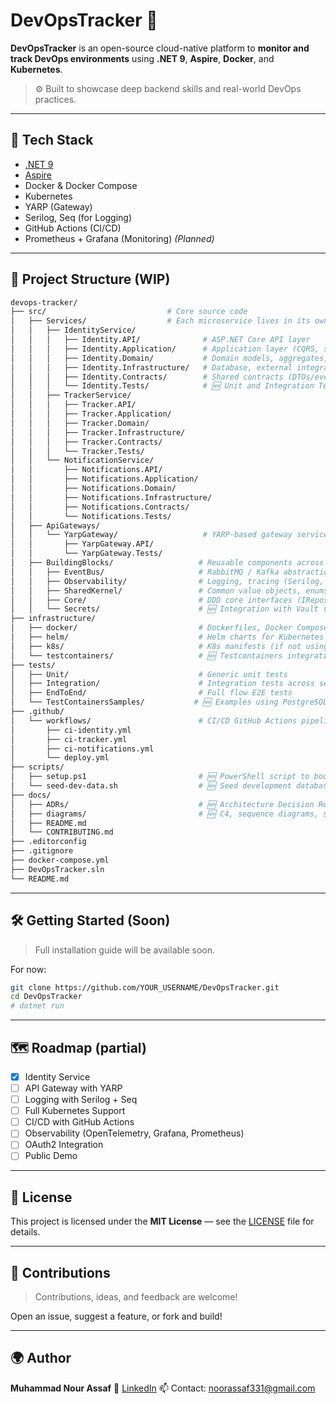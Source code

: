 ﻿
# DevOpsTracker 🚀

**DevOpsTracker** is an open-source cloud-native platform to **monitor and track DevOps environments** using **.NET 9**, **Aspire**, **Docker**, and **Kubernetes**.

> ⚙️ Built to showcase deep backend skills and real-world DevOps practices.

---

## 🧩 Tech Stack

- [.NET 9](https://dotnet.microsoft.com/)
- [Aspire](https://learn.microsoft.com/en-us/dotnet/aspire/)
- Docker & Docker Compose
- Kubernetes
- YARP (Gateway)
- Serilog, Seq (for Logging)
- GitHub Actions (CI/CD)
- Prometheus + Grafana (Monitoring) *(Planned)*

---

## 📁 Project Structure (WIP)

```bash
devops-tracker/
├── src/                           # Core source code
│   ├── Services/                  # Each microservice lives in its own folder
│   │   ├── IdentityService/
│   │   │   ├── Identity.API/              # ASP.NET Core API layer
│   │   │   ├── Identity.Application/      # Application layer (CQRS, services, handlers)
│   │   │   ├── Identity.Domain/           # Domain models, aggregates, entities, value objects
│   │   │   ├── Identity.Infrastructure/   # Database, external integrations, repository impl
│   │   │   ├── Identity.Contracts/        # Shared contracts (DTOs/events) for communication
│   │   │   └── Identity.Tests/            # 🆕 Unit and Integration Tests
│   │   ├── TrackerService/
│   │   │   ├── Tracker.API/
│   │   │   ├── Tracker.Application/
│   │   │   ├── Tracker.Domain/
│   │   │   ├── Tracker.Infrastructure/
│   │   │   ├── Tracker.Contracts/
│   │   │   └── Tracker.Tests/
│   │   └── NotificationService/
│   │       ├── Notifications.API/
│   │       ├── Notifications.Application/
│   │       ├── Notifications.Domain/
│   │       ├── Notifications.Infrastructure/
│   │       ├── Notifications.Contracts/
│   │       └── Notifications.Tests/
│   ├── ApiGateways/
│   │   └── YarpGateway/                   # YARP-based gateway service
│   │       ├── YarpGateway.API/
│   │       └── YarpGateway.Tests/
│   ├── BuildingBlocks/                   # Reusable components across services
│   │   ├── EventBus/                     # RabbitMQ / Kafka abstractions, producers/consumers
│   │   ├── Observability/                # Logging, tracing (Serilog, OpenTelemetry, etc.)
│   │   ├── SharedKernel/                 # Common value objects, enums, constants
│   │   ├── Core/                         # DDD core interfaces (IRepository, IEntity...)
│   │   └── Secrets/                      # 🆕 Integration with Vault (HashiCorp/Azure)
├── infrastructure/
│   ├── docker/                           # Dockerfiles, Docker Compose, non-root configs
│   ├── helm/                             # Helm charts for Kubernetes deployment
│   ├── k8s/                              # K8s manifests (if not using Helm)
│   └── testcontainers/                   # 🆕 Testcontainers integration (for e2e testing)
├── tests/
│   ├── Unit/                             # Generic unit tests
│   ├── Integration/                      # Integration tests across services
│   ├── EndToEnd/                         # Full flow E2E tests
│   └── TestContainersSamples/           # 🆕 Examples using PostgreSQL, Mongo, RabbitMQ
├── .github/
│   └── workflows/                        # CI/CD GitHub Actions pipelines
│       ├── ci-identity.yml
│       ├── ci-tracker.yml
│       ├── ci-notifications.yml
│       └── deploy.yml
├── scripts/
│   ├── setup.ps1                         # 🆕 PowerShell script to bootstrap local dev
│   └── seed-dev-data.sh                  # 🆕 Seed development database with sample data
├── docs/
│   ├── ADRs/                             # 🆕 Architecture Decision Records (why RabbitMQ? why MongoDB?)
│   ├── diagrams/                         # 🆕 C4, sequence diagrams, system flowcharts
│   ├── README.md
│   └── CONTRIBUTING.md
├── .editorconfig
├── .gitignore
├── docker-compose.yml
├── DevOpsTracker.sln
└── README.md

````

---

## 🛠️ Getting Started (Soon)

> Full installation guide will be available soon.

For now:

```bash
git clone https://github.com/YOUR_USERNAME/DevOpsTracker.git
cd DevOpsTracker
# dotnet run
```

---

## 🗺️ Roadmap (partial)

* [x] Identity Service
* [ ] API Gateway with YARP
* [ ] Logging with Serilog + Seq
* [ ] Full Kubernetes Support
* [ ] CI/CD with GitHub Actions
* [ ] Observability (OpenTelemetry, Grafana, Prometheus)
* [ ] OAuth2 Integration
* [ ] Public Demo

---

## 📄 License

This project is licensed under the **MIT License** — see the [LICENSE](LICENSE.txt) file for details.

---

## 🤝 Contributions

> Contributions, ideas, and feedback are welcome!

Open an issue, suggest a feature, or fork and build!

---

## 🌍 Author

**Muhammad Nour Assaf**
🔗 [LinkedIn](https://www.linkedin.com/in/noor-assaf-0a743228a/)
📫 Contact: noorassaf331@gmail.com


